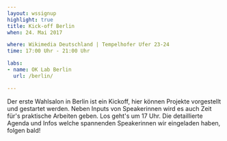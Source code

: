 ```yaml
---
layout: wssignup
highlight: true
title: Kick-off Berlin
when: 24. Mai 2017

where: Wikimedia Deutschland | Tempelhofer Ufer 23-24
time: 17:00 Uhr - 21:00 Uhr 

labs:
- name: OK Lab Berlin
  url: /berlin/

---
```


Der erste Wahlsalon in Berlin ist ein Kickoff, hier können Projekte vorgestellt und gestartet werden. Neben Inputs von Speakerinnen wird es auch Zeit für's praktische Arbeiten geben. Los geht's um 17 Uhr. Die detaillierte Agenda und Infos welche spannenden Speakerinnen wir eingeladen haben, folgen bald!